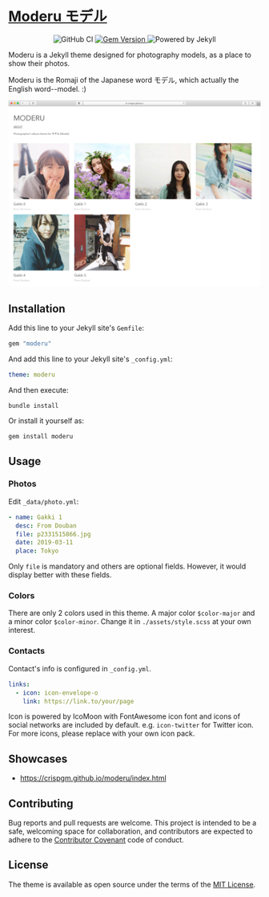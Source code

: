 # [Moderu モデル](https://crispgm.github.io/moderu/index.html)

<p align="center">
  <img src="https://github.com/crispgm/resume/workflows/build/badge.svg" alt="GitHub CI" />
  <a href="https://rubygems.org/gems/jekyll-moderu">
    <img src="https://badge.fury.io/rb/jekyll-moderu.svg" alt="Gem Version" />
  </a>
  <img src="https://img.shields.io/badge/powered%20by-jekyll-blue.svg" alt="Powered by Jekyll" />
</p>

Moderu is a Jekyll theme designed for photography models, as a place to show their photos.

Moderu is the Romaji of the Japanese word モデル, which actually the English word--model. :)

![screenshot](./assets/images/screenshot.png)

## Installation

Add this line to your Jekyll site's `Gemfile`:

```ruby
gem "moderu"
```

And add this line to your Jekyll site's `_config.yml`:

```yaml
theme: moderu
```

And then execute:

```shell
bundle install
```

Or install it yourself as:

```shell
gem install moderu
```

## Usage

### Photos

Edit `_data/photo.yml`:

```yaml
- name: Gakki 1
  desc: From Douban
  file: p2331515866.jpg
  date: 2019-03-11
  place: Tokyo
```

Only `file` is mandatory and others are optional fields. However, it would display better with these fields.

### Colors

There are only 2 colors used in this theme. A major color `$color-major` and a minor color `$color-minor`. Change it in `./assets/style.scss` at your own interest.

### Contacts

Contact's info is configured in `_config.yml`.

```yaml
links:
  - icon: icon-envelope-o
    link: https://link.to/your/page
```

Icon is powered by IcoMoon with FontAwesome icon font and icons of social networks are included by default. e.g. `icon-twitter` for Twitter icon. For more icons, please replace with your own icon pack.

## Showcases

- <https://crispgm.github.io/moderu/index.html>

## Contributing

Bug reports and pull requests are welcome. This project is intended to be a safe, welcoming space for collaboration, and contributors are expected to adhere to the [Contributor Covenant](http://contributor-covenant.org) code of conduct.

## License

The theme is available as open source under the terms of the [MIT License](https://opensource.org/licenses/MIT).
